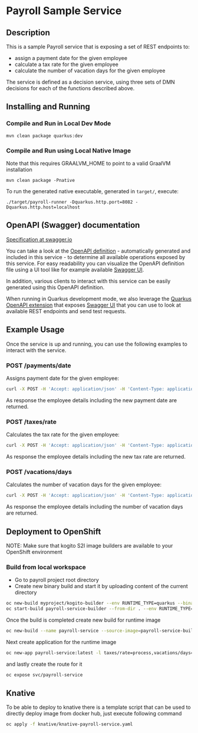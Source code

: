 # Payroll Sample Service

## Description

This is a sample Payroll service that is exposing a set of REST endpoints to:

* assign a payment date for the given employee
* calculate a tax rate for the given employee
* calculate the number of vacation days for the given employee

The service is defined as a decision service, using three sets of DMN decisions for each of the functions described above.

## Installing and Running

### Compile and Run in Local Dev Mode

```
mvn clean package quarkus:dev    
```

### Compile and Run using Local Native Image
Note that this requires GRAALVM_HOME to point to a valid GraalVM installation

```
mvn clean package -Pnative
```
  
To run the generated native executable, generated in `target/`, execute:

```
./target/payroll-runner -Dquarkus.http.port=8082 -Dquarkus.http.host=localhost
```
  
## OpenAPI (Swagger) documentation
[Specification at swagger.io](https://swagger.io/docs/specification/about/)

You can take a look at the [OpenAPI definition](http://localhost:8082/openapi?format=json) - automatically generated and included in this service - to determine all available operations exposed by this service. For easy readability you can visualize the OpenAPI definition file using a UI tool like for example available [Swagger UI](https://editor.swagger.io).

In addition, various clients to interact with this service can be easily generated using this OpenAPI definition.

When running in Quarkus development mode, we also leverage the [Quarkus OpenAPI extension](https://quarkus.io/guides/openapi-swaggerui#use-swagger-ui-for-development) that exposes [Swagger UI](http://localhost:8082/swagger-ui/) that you can use to look at available REST endpoints and send test requests.

## Example Usage

Once the service is up and running, you can use the following examples to interact with the service.

### POST /payments/date

Assigns payment date for the given employee:

```sh
curl -X POST -H 'Accept: application/json' -H 'Content-Type: application/json' -d '{"employee" : {"firstName" : "Mark", "lastName" : "Test", "personalId" : "xxx-yy-zzz", "birthDate" : "1995-12-10T14:50:12.123+02:00", "address" : {"country" : "US", "city" : "Boston", "street" : "any street 3", "zipCode" : "10001"}}}' http://localhost:8082/payments/date
```

As response the employee details including the new payment date are returned.

### POST /taxes/rate

Calculates the tax rate for the given employee:

```sh
curl -X POST -H 'Accept: application/json' -H 'Content-Type: application/json' -d '{"employee" : {"firstName" : "Mark", "lastName" : "Test", "personalId" : "xxx-yy-zzz", "birthDate" : "1995-12-10T14:50:12.123+02:00", "address" : {"country" : "US", "city" : "Boston", "street" : "any street 3", "zipCode" : "10001"}}}' http://localhost:8082/taxes/rate
```

As response the employee details including the new tax rate are returned.

### POST /vacations/days

Calculates the number of vacation days for the given employee:

```sh
curl -X POST -H 'Accept: application/json' -H 'Content-Type: application/json' -d '{"employee" : {"firstName" : "Mark", "lastName" : "Test", "personalId" : "xxx-yy-zzz", "birthDate" : "1995-12-10T14:50:12.123+02:00", "address" : {"country" : "US", "city" : "Boston", "street" : "any street 3", "zipCode" : "10001"}}}' http://localhost:8082/vacations/days
```

As response the employee details including the number of vacation days are returned.

## Deployment to OpenShift

NOTE: Make sure that kogito S2I image builders are available to your OpenShift environment

### Build from local workspace

* Go to payroll project root directory
* Create new binary build and start it by uploading content of the current directory

```sh
oc new-build myproject/kogito-builder --env RUNTIME_TYPE=quarkus --binary=true --name=payroll-service-builder
oc start-build payroll-service-builder --from-dir . --env RUNTIME_TYPE=quarkus --incremental=true
```

Once the build is completed create new build for runtime image

```sh
oc new-build --name payroll-service --source-image=payroll-service-builder --source-image-path=/home/kogito/bin:. --env RUNTIME_TYPE=quarkus --env NATIVE=true --image-stream=kogito-runtime-native
```

Next create application for the runtime image

```sh
oc new-app payroll-service:latest -l taxes/rate=process,vacations/days=process,payments/date=process
```

and lastly create the route for it

```sh
oc expose svc/payroll-service
```

## Knative

To be able to deploy to knative there is a template script that can be used to directly deploy 
image from docker hub, just execute following command

```sh
oc apply -f knative/knative-payroll-service.yaml
```
